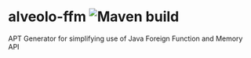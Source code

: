 # alveolo-ffm ![Maven build](https://github.com/alveolo/alveolo-ffm/actions/workflows/maven.yml/badge.svg)

APT Generator for simplifying use of Java Foreign Function and Memory API
